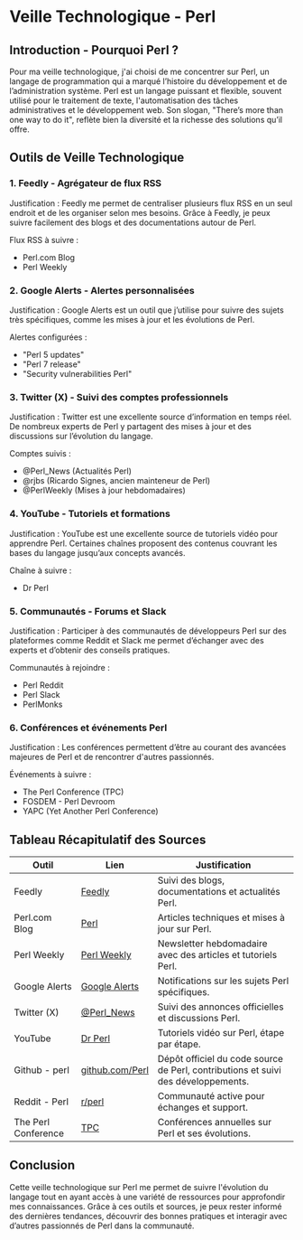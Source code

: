 # Veille Technologique - Perl

## Introduction - Pourquoi Perl ?

Pour ma veille technologique, j'ai choisi de me concentrer sur Perl, un langage de programmation qui a marqué l’histoire du développement et de l’administration système. Perl est un langage puissant et flexible, souvent utilisé pour le traitement de texte, l'automatisation des tâches administratives et le développement web. Son slogan, "There’s more than one way to do it", reflète bien la diversité et la richesse des solutions qu’il offre.

## Outils de Veille Technologique

### 1. Feedly - Agrégateur de flux RSS

Justification : Feedly me permet de centraliser plusieurs flux RSS en un seul endroit et de les organiser selon mes besoins. Grâce à Feedly, je peux suivre facilement des blogs et des documentations autour de Perl.

Flux RSS à suivre :

- Perl.com Blog
- Perl Weekly

### 2. Google Alerts - Alertes personnalisées

Justification : Google Alerts est un outil que j’utilise pour suivre des sujets très spécifiques, comme les mises à jour et les évolutions de Perl.

Alertes configurées :

- "Perl 5 updates"
- "Perl 7 release"
- "Security vulnerabilities Perl"

### 3. Twitter (X) - Suivi des comptes professionnels

Justification : Twitter est une excellente source d’information en temps réel. De nombreux experts de Perl y partagent des mises à jour et des discussions sur l’évolution du langage.

Comptes suivis :

- @Perl_News (Actualités Perl)
- @rjbs (Ricardo Signes, ancien mainteneur de Perl)
- @PerlWeekly (Mises à jour hebdomadaires)

### 4. YouTube - Tutoriels et formations

Justification : YouTube est une excellente source de tutoriels vidéo pour apprendre Perl. Certaines chaînes proposent des contenus couvrant les bases du langage jusqu’aux concepts avancés.

Chaîne à suivre :

- Dr Perl

### 5. Communautés - Forums et Slack

Justification : Participer à des communautés de développeurs Perl sur des plateformes comme Reddit et Slack me permet d’échanger avec des experts et d’obtenir des conseils pratiques.

Communautés à rejoindre :

- Perl Reddit
- Perl Slack
- PerlMonks

### 6. Conférences et événements Perl

Justification : Les conférences permettent d’être au courant des avancées majeures de Perl et de rencontrer d'autres passionnés.

Événements à suivre :

- The Perl Conference (TPC)
- FOSDEM - Perl Devroom
- YAPC (Yet Another Perl Conference)

## Tableau Récapitulatif des Sources

| Outil               | Lien                                             | Justification                                                                     |
| ------------------- | ------------------------------------------------ | --------------------------------------------------------------------------------- |
| Feedly              | [Feedly](https://feedly.com/)                    | Suivi des blogs, documentations et actualités Perl.                               |
| Perl.com Blog       | [Perl](https://www.perl.com/)                    | Articles techniques et mises à jour sur Perl.                                     |
| Perl Weekly         | [Perl Weekly](https://perlweekly.com/)           | Newsletter hebdomadaire avec des articles et tutoriels Perl.                      |
| Google Alerts       | [Google Alerts](https://www.google.com/alerts)   | Notifications sur les sujets Perl spécifiques.                                    |
| Twitter (X)         | [@Perl_News](https://x.com/Perl_News)            | Suivi des annonces officielles et discussions Perl.                               |
| YouTube             | [Dr Perl](https://www.youtube.com/@perlcode6780) | Tutoriels vidéo sur Perl, étape par étape.                                        |
| Github - perl       | [github.com/Perl](https://github.com/Perl/perl5) | Dépôt officiel du code source de Perl, contributions et suivi des développements. |
| Reddit - Perl       | [r/perl](https://www.reddit.com/r/perl/)         | Communauté active pour échanges et support.                                       |
| The Perl Conference | [TPC](https://tprc.us/tprc-2025-gsp/)            | Conférences annuelles sur Perl et ses évolutions.                                 |

## Conclusion

Cette veille technologique sur Perl me permet de suivre l'évolution du langage tout en ayant accès à une variété de ressources pour approfondir mes connaissances. Grâce à ces outils et sources, je peux rester informé des dernières tendances, découvrir des bonnes pratiques et interagir avec d’autres passionnés de Perl dans la communauté.
